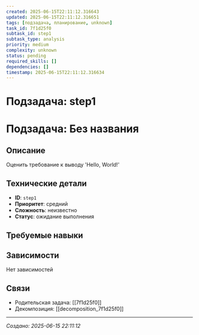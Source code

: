 ```yaml
---
created: 2025-06-15T22:11:12.316643
updated: 2025-06-15T22:11:12.316651
tags: [подзадача, планирование, unknown]
task_id: 7f1d25f0
subtask_id: step1
subtask_type: analysis
priority: medium
complexity: unknown
status: pending
required_skills: []
dependencies: []
timestamp: 2025-06-15T22:11:12.316634
---
```


# Подзадача: step1

# Подзадача: Без названия

## Описание
Оценить требование к выводу 'Hello, World!'

## Технические детали
- **ID**: `step1`
- **Приоритет**: средний
- **Сложность**: неизвестно
- **Статус**: ожидание выполнения

## Требуемые навыки


## Зависимости
Нет зависимостей

## Связи
- Родительская задача: [[7f1d25f0]]
- Декомпозиция: [[decomposition_7f1d25f0]]

---
*Создано: 2025-06-15 22:11:12*
